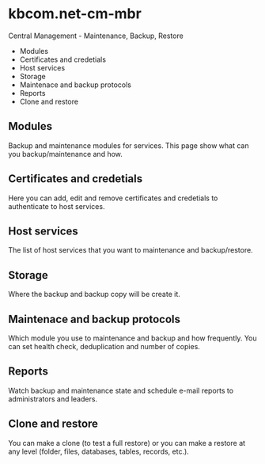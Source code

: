 # kbcom.net-cm-mbr
Central Management - Maintenance, Backup, Restore

- Modules
- Certificates and credetials
- Host services
- Storage
- Maintenace and backup protocols
- Reports
- Clone and restore

## Modules
Backup and maintenance modules for services. This page show what can you backup/maintenance and how.

## Certificates and credetials
Here you can add, edit and remove certificates and credetials to authenticate to host services.

## Host services
The list of host services that you want to maintenance and backup/restore.

## Storage
Where the backup and backup copy will be create it.

## Maintenace and backup protocols
Which module you use to maintenance and backup and how frequently. You can set health check, deduplication and number of copies.

## Reports
Watch backup and maintenance state and schedule e-mail reports to administrators and leaders.

## Clone and restore
You can make a clone (to test a full restore) or you can make a restore at any level (folder, files, databases, tables, records, etc.).
